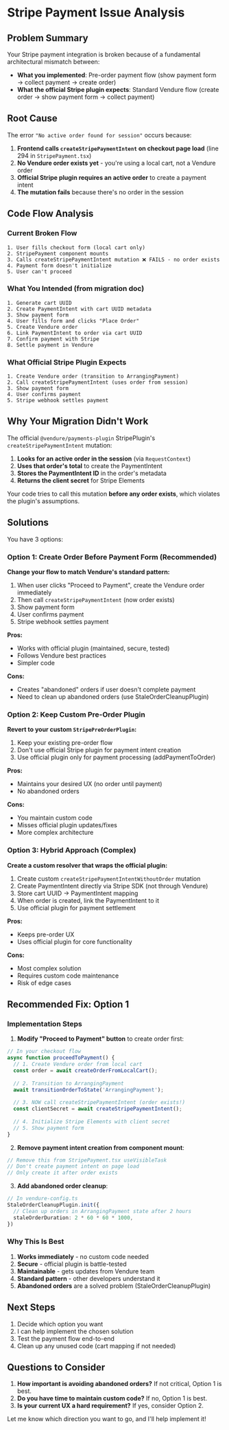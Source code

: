 # Stripe Payment Issue Analysis

## Problem Summary

Your Stripe payment integration is broken because of a fundamental architectural mismatch between:
- **What you implemented**: Pre-order payment flow (show payment form → collect payment → create order)
- **What the official Stripe plugin expects**: Standard Vendure flow (create order → show payment form → collect payment)

## Root Cause

The error `"No active order found for session"` occurs because:

1. **Frontend calls `createStripePaymentIntent` on checkout page load** (line 294 in `StripePayment.tsx`)
2. **No Vendure order exists yet** - you're using a local cart, not a Vendure order
3. **Official Stripe plugin requires an active order** to create a payment intent
4. **The mutation fails** because there's no order in the session

## Code Flow Analysis

### Current Broken Flow

```
1. User fills checkout form (local cart only)
2. StripePayment component mounts
3. Calls createStripePaymentIntent mutation ❌ FAILS - no order exists
4. Payment form doesn't initialize
5. User can't proceed
```

### What You Intended (from migration doc)

```
1. Generate cart UUID
2. Create PaymentIntent with cart UUID metadata
3. Show payment form
4. User fills form and clicks "Place Order"
5. Create Vendure order
6. Link PaymentIntent to order via cart UUID
7. Confirm payment with Stripe
8. Settle payment in Vendure
```

### What Official Stripe Plugin Expects

```
1. Create Vendure order (transition to ArrangingPayment)
2. Call createStripePaymentIntent (uses order from session)
3. Show payment form
4. User confirms payment
5. Stripe webhook settles payment
```

## Why Your Migration Didn't Work

The official `@vendure/payments-plugin` StripePlugin's `createStripePaymentIntent` mutation:

1. **Looks for an active order in the session** (via `RequestContext`)
2. **Uses that order's total** to create the PaymentIntent
3. **Stores the PaymentIntent ID** in the order's metadata
4. **Returns the client secret** for Stripe Elements

Your code tries to call this mutation **before any order exists**, which violates the plugin's assumptions.

## Solutions

You have 3 options:

### Option 1: Create Order Before Payment Form (Recommended)

**Change your flow to match Vendure's standard pattern:**

1. When user clicks "Proceed to Payment", create the Vendure order immediately
2. Then call `createStripePaymentIntent` (now order exists)
3. Show payment form
4. User confirms payment
5. Stripe webhook settles payment

**Pros:**
- Works with official plugin (maintained, secure, tested)
- Follows Vendure best practices
- Simpler code

**Cons:**
- Creates "abandoned" orders if user doesn't complete payment
- Need to clean up abandoned orders (use StaleOrderCleanupPlugin)

### Option 2: Keep Custom Pre-Order Plugin

**Revert to your custom `StripePreOrderPlugin`:**

1. Keep your existing pre-order flow
2. Don't use official Stripe plugin for payment intent creation
3. Use official plugin only for payment processing (addPaymentToOrder)

**Pros:**
- Maintains your desired UX (no order until payment)
- No abandoned orders

**Cons:**
- You maintain custom code
- Misses official plugin updates/fixes
- More complex architecture

### Option 3: Hybrid Approach (Complex)

**Create a custom resolver that wraps the official plugin:**

1. Create custom `createStripePaymentIntentWithoutOrder` mutation
2. Create PaymentIntent directly via Stripe SDK (not through Vendure)
3. Store cart UUID → PaymentIntent mapping
4. When order is created, link the PaymentIntent to it
5. Use official plugin for payment settlement

**Pros:**
- Keeps pre-order UX
- Uses official plugin for core functionality

**Cons:**
- Most complex solution
- Requires custom code maintenance
- Risk of edge cases

## Recommended Fix: Option 1

### Implementation Steps

1. **Modify "Proceed to Payment" button** to create order first:

```typescript
// In your checkout flow
async function proceedToPayment() {
  // 1. Create Vendure order from local cart
  const order = await createOrderFromLocalCart();
  
  // 2. Transition to ArrangingPayment
  await transitionOrderToState('ArrangingPayment');
  
  // 3. NOW call createStripePaymentIntent (order exists!)
  const clientSecret = await createStripePaymentIntent();
  
  // 4. Initialize Stripe Elements with client secret
  // 5. Show payment form
}
```

2. **Remove payment intent creation from component mount**:

```typescript
// Remove this from StripePayment.tsx useVisibleTask
// Don't create payment intent on page load
// Only create it after order exists
```

3. **Add abandoned order cleanup**:

```typescript
// In vendure-config.ts
StaleOrderCleanupPlugin.init({
  // Clean up orders in ArrangingPayment state after 2 hours
  staleOrderDuration: 2 * 60 * 60 * 1000,
})
```

### Why This Is Best

1. **Works immediately** - no custom code needed
2. **Secure** - official plugin is battle-tested
3. **Maintainable** - gets updates from Vendure team
4. **Standard pattern** - other developers understand it
5. **Abandoned orders** are a solved problem (StaleOrderCleanupPlugin)

## Next Steps

1. Decide which option you want
2. I can help implement the chosen solution
3. Test the payment flow end-to-end
4. Clean up any unused code (cart mapping if not needed)

## Questions to Consider

1. **How important is avoiding abandoned orders?** If not critical, Option 1 is best.
2. **Do you have time to maintain custom code?** If no, Option 1 is best.
3. **Is your current UX a hard requirement?** If yes, consider Option 2.

Let me know which direction you want to go, and I'll help implement it!

